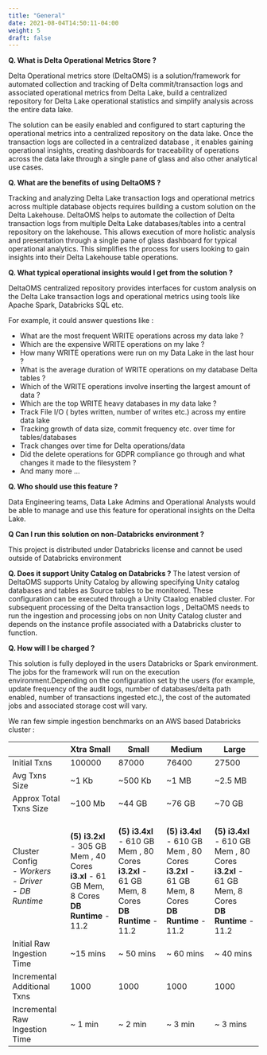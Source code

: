 ```yaml
---
title: "General"
date: 2021-08-04T14:50:11-04:00
weight: 5
draft: false
---
```


**Q. What is Delta Operational Metrics Store ?**

Delta Operational metrics store (DeltaOMS) is a solution/framework for automated collection 
and tracking of Delta commit/transaction logs and associated operational metrics from Delta Lake, 
build a centralized repository for Delta Lake operational statistics and simplify analysis 
across the entire data lake.

The solution can be easily enabled and configured to start capturing the operational metrics into a 
centralized repository on the data lake. Once the transaction logs are collected in a 
centralized database , it enables gaining operational insights, creating dashboards for traceability of operations 
across the data lake through a single pane of glass and also other analytical use cases.

**Q. What are the benefits of using DeltaOMS ?**

Tracking and analyzing Delta Lake transaction logs and operational metrics across multiple 
database objects requires building a custom solution on the Delta Lakehouse.
DeltaOMS helps to automate the collection of Delta transaction logs from multiple Delta Lake databases/tables 
into a central repository on the lakehouse. This allows execution of more holistic analysis and 
presentation through a single pane of glass dashboard for typical operational analytics. 
This simplifies the process for users looking to gain insights into their Delta Lakehouse table operations.

**Q. What typical operational insights would I get from the solution ?**

DeltaOMS centralized repository provides interfaces for custom analysis on the Delta Lake 
transaction logs and operational metrics using tools like Apache Spark, Databricks SQL etc. 

For example, it could answer questions like :

- What are the most frequent WRITE operations across my data lake ?
- Which are the expensive WRITE operations on my lake ?
- How many WRITE operations were run on my Data Lake in the last hour ?
- What is the average duration of WRITE operations on my database Delta tables ?
- Which of the WRITE operations involve inserting the largest amount of data ?
- Which are the top WRITE heavy databases in my data lake ?
- Track File I/O ( bytes written, number of writes etc.) across my entire data lake 
- Tracking growth of data size, commit frequency etc. over time for tables/databases
- Track changes over time for Delta operations/data
- Did the delete operations for GDPR compliance go through and what changes it made to the filesystem ?
- And many more ...

**Q. Who should use this feature ?**

Data Engineering teams, Data Lake Admins and Operational Analysts would be able to 
manage and use this feature for operational insights on the Delta Lake. 

**Q Can I run this solution on non-Databricks environment ?**

This project is distributed under Databricks license and cannot be used outside of Databricks environment

**Q. Does it support Unity Catalog on Databricks ?**
The latest version of DeltaOMS supports Unity Catalog by allowing specifying Unity catalog databases and tables 
as Source tables to be monitored. These configuration can be executed through a Unity Ctaalog enabled cluster.
For subsequent processing of the Delta transaction logs , DeltaOMS needs to run the ingestion and processing jobs 
on non Unity Catalog cluster and depends on the instance profile associated with a Databricks cluster to function.

**Q. How will I be charged ?**

This solution is fully deployed in the users Databricks or Spark environment. The jobs for the framework 
will run on the execution environment.Depending on the configuration set by the users 
(for example, update frequency of the audit logs, number of databases/delta path enabled, number of transactions ingested etc.), 
the cost of the automated jobs and associated storage cost will vary. 

We ran few simple ingestion benchmarks on an AWS based Databricks cluster :

|                                   | Xtra Small |  Small | Medium |  Large |
| --------------------------------- |------------|--------|--------|--------|
| Initial Txns                      | 100000     | 87000  | 76400  | 27500  |
| Avg Txns Size                     | ~1 Kb      | ~500 Kb| ~1 MB  | ~2.5 MB|
| Approx Total Txns Size            | ~100 Mb    | ~44 GB | ~76 GB | ~70 GB |
| Cluster Config<br>*- Workers*<br>*- Driver*<br>*- DB Runtime*| <br>**(5) i3.2xl** - 305 GB Mem , 40 Cores <br>**i3.xl** - 61 GB Mem, 8 Cores <br> **DB Runtime** - 11.2 | <br>**(5) i3.4xl** - 610 GB Mem , 80 Cores <br>**i3.2xl** - 61 GB Mem, 8 Cores <br> **DB Runtime** - 11.2 | <br>**(5) i3.4xl** - 610 GB Mem , 80 Cores <br>**i3.2xl** - 61 GB Mem, 8 Cores <br> **DB Runtime** - 11.2  | <br>**(5) i3.4xl** - 610 GB Mem , 80 Cores <br>**i3.2xl** - 61 GB Mem, 8 Cores <br> **DB Runtime** - 11.2 |
| Initial Raw Ingestion Time        | ~15  mins      | ~ 50 mins  |  ~ 60 mins |   ~ 40 mins    |
| Incremental Additional Txns       | 1000       | 1000   | 1000   | 1000   |
| Incremental Raw Ingestion Time    |   ~ 1 min         |   ~ 2 min      |  ~ 3 min      |   ~ 3 mins     |
